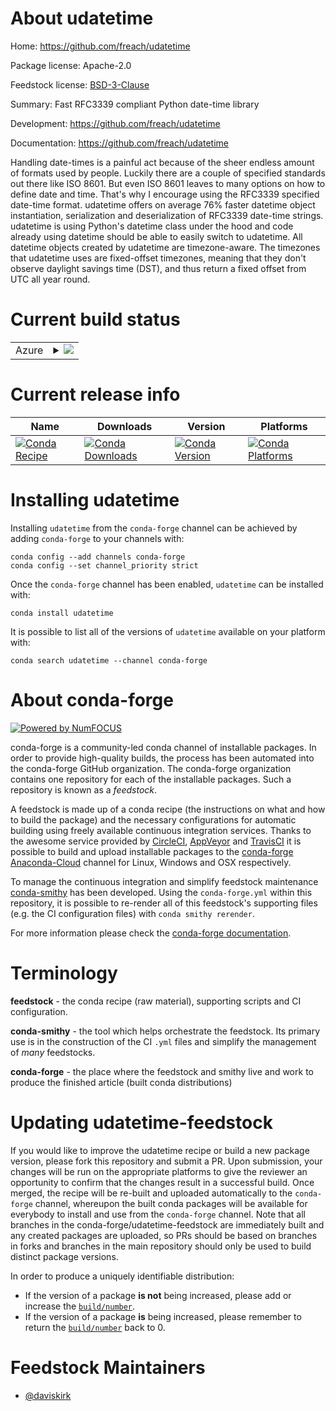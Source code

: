 About udatetime
===============

Home: https://github.com/freach/udatetime

Package license: Apache-2.0

Feedstock license: [BSD-3-Clause](https://github.com/conda-forge/udatetime-feedstock/blob/master/LICENSE.txt)

Summary: Fast RFC3339 compliant Python date-time library

Development: https://github.com/freach/udatetime

Documentation: https://github.com/freach/udatetime

Handling date-times is a painful act because of the sheer endless amount of formats used by people. Luckily there are a couple of specified standards out there like ISO 8601. But even ISO 8601 leaves to many options on how to define date and time. That\'s why I encourage using the RFC3339 specified date-time format.
udatetime offers on average 76% faster datetime object instantiation, serialization and deserialization of RFC3339 date-time strings. udatetime is using Python\'s datetime class under the hood and code already using datetime should be able to easily switch to udatetime. All datetime objects created by udatetime are timezone-aware. The timezones that udatetime uses are fixed-offset timezones, meaning that they don\'t observe daylight savings time (DST), and thus return a fixed offset from UTC all year round.


Current build status
====================


<table>
    
  <tr>
    <td>Azure</td>
    <td>
      <details>
        <summary>
          <a href="https://dev.azure.com/conda-forge/feedstock-builds/_build/latest?definitionId=2104&branchName=master">
            <img src="https://dev.azure.com/conda-forge/feedstock-builds/_apis/build/status/udatetime-feedstock?branchName=master">
          </a>
        </summary>
        <table>
          <thead><tr><th>Variant</th><th>Status</th></tr></thead>
          <tbody><tr>
              <td>linux_64_python3.10.____cpython</td>
              <td>
                <a href="https://dev.azure.com/conda-forge/feedstock-builds/_build/latest?definitionId=2104&branchName=master">
                  <img src="https://dev.azure.com/conda-forge/feedstock-builds/_apis/build/status/udatetime-feedstock?branchName=master&jobName=linux&configuration=linux_64_python3.10.____cpython" alt="variant">
                </a>
              </td>
            </tr><tr>
              <td>linux_64_python3.7.____73_pypy</td>
              <td>
                <a href="https://dev.azure.com/conda-forge/feedstock-builds/_build/latest?definitionId=2104&branchName=master">
                  <img src="https://dev.azure.com/conda-forge/feedstock-builds/_apis/build/status/udatetime-feedstock?branchName=master&jobName=linux&configuration=linux_64_python3.7.____73_pypy" alt="variant">
                </a>
              </td>
            </tr><tr>
              <td>linux_64_python3.7.____cpython</td>
              <td>
                <a href="https://dev.azure.com/conda-forge/feedstock-builds/_build/latest?definitionId=2104&branchName=master">
                  <img src="https://dev.azure.com/conda-forge/feedstock-builds/_apis/build/status/udatetime-feedstock?branchName=master&jobName=linux&configuration=linux_64_python3.7.____cpython" alt="variant">
                </a>
              </td>
            </tr><tr>
              <td>linux_64_python3.8.____cpython</td>
              <td>
                <a href="https://dev.azure.com/conda-forge/feedstock-builds/_build/latest?definitionId=2104&branchName=master">
                  <img src="https://dev.azure.com/conda-forge/feedstock-builds/_apis/build/status/udatetime-feedstock?branchName=master&jobName=linux&configuration=linux_64_python3.8.____cpython" alt="variant">
                </a>
              </td>
            </tr><tr>
              <td>linux_64_python3.9.____cpython</td>
              <td>
                <a href="https://dev.azure.com/conda-forge/feedstock-builds/_build/latest?definitionId=2104&branchName=master">
                  <img src="https://dev.azure.com/conda-forge/feedstock-builds/_apis/build/status/udatetime-feedstock?branchName=master&jobName=linux&configuration=linux_64_python3.9.____cpython" alt="variant">
                </a>
              </td>
            </tr><tr>
              <td>osx_64_python3.10.____cpython</td>
              <td>
                <a href="https://dev.azure.com/conda-forge/feedstock-builds/_build/latest?definitionId=2104&branchName=master">
                  <img src="https://dev.azure.com/conda-forge/feedstock-builds/_apis/build/status/udatetime-feedstock?branchName=master&jobName=osx&configuration=osx_64_python3.10.____cpython" alt="variant">
                </a>
              </td>
            </tr><tr>
              <td>osx_64_python3.7.____73_pypy</td>
              <td>
                <a href="https://dev.azure.com/conda-forge/feedstock-builds/_build/latest?definitionId=2104&branchName=master">
                  <img src="https://dev.azure.com/conda-forge/feedstock-builds/_apis/build/status/udatetime-feedstock?branchName=master&jobName=osx&configuration=osx_64_python3.7.____73_pypy" alt="variant">
                </a>
              </td>
            </tr><tr>
              <td>osx_64_python3.7.____cpython</td>
              <td>
                <a href="https://dev.azure.com/conda-forge/feedstock-builds/_build/latest?definitionId=2104&branchName=master">
                  <img src="https://dev.azure.com/conda-forge/feedstock-builds/_apis/build/status/udatetime-feedstock?branchName=master&jobName=osx&configuration=osx_64_python3.7.____cpython" alt="variant">
                </a>
              </td>
            </tr><tr>
              <td>osx_64_python3.8.____cpython</td>
              <td>
                <a href="https://dev.azure.com/conda-forge/feedstock-builds/_build/latest?definitionId=2104&branchName=master">
                  <img src="https://dev.azure.com/conda-forge/feedstock-builds/_apis/build/status/udatetime-feedstock?branchName=master&jobName=osx&configuration=osx_64_python3.8.____cpython" alt="variant">
                </a>
              </td>
            </tr><tr>
              <td>osx_64_python3.9.____cpython</td>
              <td>
                <a href="https://dev.azure.com/conda-forge/feedstock-builds/_build/latest?definitionId=2104&branchName=master">
                  <img src="https://dev.azure.com/conda-forge/feedstock-builds/_apis/build/status/udatetime-feedstock?branchName=master&jobName=osx&configuration=osx_64_python3.9.____cpython" alt="variant">
                </a>
              </td>
            </tr>
          </tbody>
        </table>
      </details>
    </td>
  </tr>
</table>

Current release info
====================

| Name | Downloads | Version | Platforms |
| --- | --- | --- | --- |
| [![Conda Recipe](https://img.shields.io/badge/recipe-udatetime-green.svg)](https://anaconda.org/conda-forge/udatetime) | [![Conda Downloads](https://img.shields.io/conda/dn/conda-forge/udatetime.svg)](https://anaconda.org/conda-forge/udatetime) | [![Conda Version](https://img.shields.io/conda/vn/conda-forge/udatetime.svg)](https://anaconda.org/conda-forge/udatetime) | [![Conda Platforms](https://img.shields.io/conda/pn/conda-forge/udatetime.svg)](https://anaconda.org/conda-forge/udatetime) |

Installing udatetime
====================

Installing `udatetime` from the `conda-forge` channel can be achieved by adding `conda-forge` to your channels with:

```
conda config --add channels conda-forge
conda config --set channel_priority strict
```

Once the `conda-forge` channel has been enabled, `udatetime` can be installed with:

```
conda install udatetime
```

It is possible to list all of the versions of `udatetime` available on your platform with:

```
conda search udatetime --channel conda-forge
```


About conda-forge
=================

[![Powered by
NumFOCUS](https://img.shields.io/badge/powered%20by-NumFOCUS-orange.svg?style=flat&colorA=E1523D&colorB=007D8A)](https://numfocus.org)

conda-forge is a community-led conda channel of installable packages.
In order to provide high-quality builds, the process has been automated into the
conda-forge GitHub organization. The conda-forge organization contains one repository
for each of the installable packages. Such a repository is known as a *feedstock*.

A feedstock is made up of a conda recipe (the instructions on what and how to build
the package) and the necessary configurations for automatic building using freely
available continuous integration services. Thanks to the awesome service provided by
[CircleCI](https://circleci.com/), [AppVeyor](https://www.appveyor.com/)
and [TravisCI](https://travis-ci.com/) it is possible to build and upload installable
packages to the [conda-forge](https://anaconda.org/conda-forge)
[Anaconda-Cloud](https://anaconda.org/) channel for Linux, Windows and OSX respectively.

To manage the continuous integration and simplify feedstock maintenance
[conda-smithy](https://github.com/conda-forge/conda-smithy) has been developed.
Using the ``conda-forge.yml`` within this repository, it is possible to re-render all of
this feedstock's supporting files (e.g. the CI configuration files) with ``conda smithy rerender``.

For more information please check the [conda-forge documentation](https://conda-forge.org/docs/).

Terminology
===========

**feedstock** - the conda recipe (raw material), supporting scripts and CI configuration.

**conda-smithy** - the tool which helps orchestrate the feedstock.
                   Its primary use is in the construction of the CI ``.yml`` files
                   and simplify the management of *many* feedstocks.

**conda-forge** - the place where the feedstock and smithy live and work to
                  produce the finished article (built conda distributions)


Updating udatetime-feedstock
============================

If you would like to improve the udatetime recipe or build a new
package version, please fork this repository and submit a PR. Upon submission,
your changes will be run on the appropriate platforms to give the reviewer an
opportunity to confirm that the changes result in a successful build. Once
merged, the recipe will be re-built and uploaded automatically to the
`conda-forge` channel, whereupon the built conda packages will be available for
everybody to install and use from the `conda-forge` channel.
Note that all branches in the conda-forge/udatetime-feedstock are
immediately built and any created packages are uploaded, so PRs should be based
on branches in forks and branches in the main repository should only be used to
build distinct package versions.

In order to produce a uniquely identifiable distribution:
 * If the version of a package **is not** being increased, please add or increase
   the [``build/number``](https://docs.conda.io/projects/conda-build/en/latest/resources/define-metadata.html#build-number-and-string).
 * If the version of a package **is** being increased, please remember to return
   the [``build/number``](https://docs.conda.io/projects/conda-build/en/latest/resources/define-metadata.html#build-number-and-string)
   back to 0.

Feedstock Maintainers
=====================

* [@daviskirk](https://github.com/daviskirk/)

